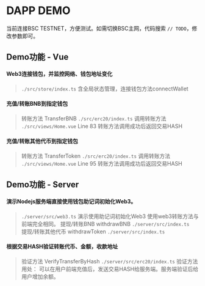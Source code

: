 # DAPP DEMO
当前连接BSC TESTNET，方便测试。如需切换BSC主网，代码搜索 `// TODO`，修改参数即可。



## Demo功能 - Vue

#### Web3连接钱包，并监控网络、钱包地址变化
> `./src/store/index.ts` 含全局状态管理，连接钱包方法connectWallet

#### 充值/转账BNB到指定钱包
> 转账方法 TransferBNB `./src/erc20/index.ts`
> 调用转账方法 `./src/views/Home.vue` Line 83
> 转账方法调用成功后返回交易HASH

#### 充值/转账其他代币到指定钱包
> 转账方法 TransferToken `./src/erc20/index.ts`
> 调用转账方法 `./src/views/Home.vue` Line 95
> 转账方法调用成功后返回交易HASH



## Demo功能 -  Server


#### 演示Nodejs服务端直接使用钱包助记词初始化Web3。
> `./server/src/web3.ts` 演示使用助记词初始化Web3
> 使用web3转账方法与前端完全相同。
> 提现/转账BNB withdrawBNB `./server/src/index.ts`  
> 提现/转账其他代币 withdrawToken `./server/src/index.ts`  


#### 根据交易HASH验证转账代币、金额，收款地址
> 验证方法 VerifyTransferByHash `./server/src/erc20/index.ts`
> 验证方法用处： 可以在用户前端充值后，发送交易HASH给服务端。服务端验证后给用户增加余额。

